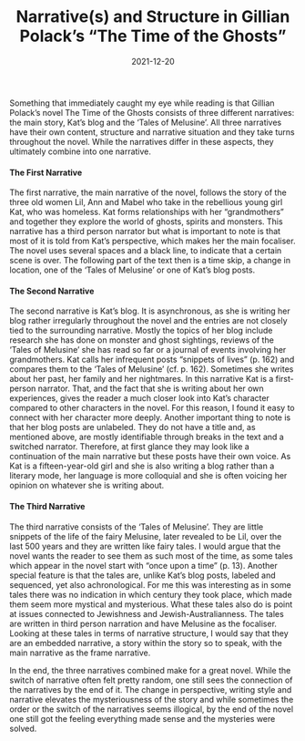 ﻿---
layout: post
title: Narrative(s) and Structure in Gillian Polack’s “The Time of the Ghosts”
date: 2021-12-20 
img: TTOTG.jpeg
tags: [Blog, The Time of The Ghosts]
---
Something that immediately caught my eye while reading is that Gillian Polack’s novel The Time of the Ghosts consists of three different narratives: the main story, Kat’s blog and the ‘Tales of Melusine’. All three narratives have their own content, structure and narrative situation and they take turns throughout the novel. While the narratives differ in these aspects, they ultimately combine into one narrative.

#### The First Narrative

The first narrative, the main narrative of the novel, follows the story of the three old women Lil, Ann and Mabel who take in the rebellious young girl Kat, who was homeless. Kat forms relationships with her “grandmothers” and together they explore the world of ghosts, spirits and monsters. This narrative has a third person narrator but what is important to note is that most of it is told from Kat’s perspective, which makes her the main focaliser. The novel uses several spaces and a black line, to indicate that a certain scene is over. The following part of the text then is a time skip, a change in location, one of the ‘Tales of Melusine’ or one of Kat’s blog posts.

#### The Second Narrative

The second narrative is Kat’s blog. It is asynchronous, as she is writing her blog rather irregularly throughout the novel and the entries are not closely tied to the surrounding narrative. Mostly the topics of her blog include research she has done on monster and ghost sightings, reviews of the ‘Tales of Melusine’ she has read so far or a journal of events involving her grandmothers. Kat calls her infrequent posts “snippets of lives” (p. 162) and compares them to the ‘Tales of Melusine’ (cf. p. 162). Sometimes she writes about her past, her family and her nightmares. In this narrative Kat is a first-person narrator. That, and the fact that she is writing about her own experiences, gives the reader a much closer look into Kat’s character compared to other characters in the novel. For this reason, I found it easy to connect with her character more deeply. Another important thing to note is that her blog posts are unlabeled. They do not have a title and, as mentioned above, are mostly identifiable through breaks in the text and a switched narrator. Therefore, at first glance they may look like a continuation of the main narrative but these posts have their own voice. As Kat is a fifteen-year-old girl and she is also writing a blog rather than a literary mode, her language is more colloquial and she is often voicing her opinion on whatever she is writing about.

#### The Third Narrative

The third narrative consists of the ‘Tales of Melusine’. They are little snippets of the life of the fairy Melusine, later revealed to be Lil, over the last 500 years and they are written like fairy tales. I would argue that the novel wants the reader to see them as such most of the time, as some tales which appear in the novel start with “once upon a time” (p. 13). Another special feature is that the tales are, unlike Kat’s blog posts, labeled and sequenced, yet also achronological. For me this was interesting as in some tales there was no indication in which century they took place, which made them seem more mystical and mysterious. What these tales also do is point at issues connected to Jewishness and Jewish-Australianness. The tales are written in third person narration and have Melusine as the focaliser. Looking at these tales in terms of narrative structure, I would say that they are an embedded narrative, a story within the story so to speak, with the main narrative as the frame narrative.

In the end, the three narratives combined make for a great novel. While the switch of narrative often felt pretty random, one still sees the connection of the narratives by the end of it. The change in perspective, writing style and narrative elevates the mysteriousness of the story and while sometimes the order or the switch of the narratives seems illogical, by the end of the novel one still got the feeling everything made sense and the mysteries were solved.


